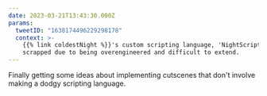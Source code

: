 ```yaml
---
date: 2023-03-21T13:43:30.000Z
params:
  tweetID: "1638174496229298178"
  context: >-
    {{% link coldestNight %}}'s custom scripting language, 'NightScript' was
    scrapped due to being overengineered and difficult to extend.
---
```


Finally getting some ideas about implementing cutscenes that don't involve
making a dodgy scripting language.
